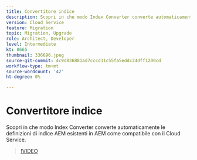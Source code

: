 ```yaml
---
title: Convertitore indice
description: Scopri in che modo Index Converter converte automaticamente le definizioni di indice AEM esistenti in AEM come compatibile con il Cloud Service.
version: Cloud Service
feature: Migration
topic: Migration, Upgrade
role: Architect, Developer
level: Intermediate
kt: 8665
thumbnail: 336696.jpeg
source-git-commit: 4c9d836881ad7cccd31c55fa5eddc24dff1200cd
workflow-type: tm+mt
source-wordcount: '42'
ht-degree: 0%

---
```



# Convertitore indice

Scopri in che modo Index Converter converte automaticamente le definizioni di indice AEM esistenti in AEM come compatibile con il Cloud Service.

>[!VIDEO](https://video.tv.adobe.com/v/336696/?quality=12&learn=on)
